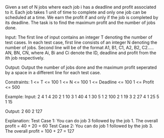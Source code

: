 Given a set of N jobs where each job i has a deadline and profit associated to it. Each job takes 1 unit of time to complete and only one job can be scheduled at a time. We earn the profit if and only if the job is completed by its deadline. The task is to find the maximum profit and the number of jobs done.

Input:
The first line of input contains an integer T denoting the number of test cases. In each test case, first line consists of an integer N denoting the number of jobs. Second line will be of the format A1, B1, C1, A2, B2, C2..... AN, BN, CN, where Ai, Bi and Ci denote the ID, deadline and profit from the ith job respectively.

Output:
Output the number of jobs done and the maximum profit seperated by a space in a different line for each test case.

Constraints:
1 <= T <= 100
1 <= N <= 100
1 <= Deadline <= 100
1 <= Profit <= 500

Example:
Input:
2
4
1 4 20 2 1 10 3 1 40 4 1 30
5
1 2 100 2 1 19 3 2 27 4 1 25 5 1 15

Output:
2 60
2 127

Explanation:
Test Case 1: You can do job 3 followed by the job 1. The overall profit = 40 + 20 = 60
Test Case 2: You can do job 1 followed by the job 3. The overall profit = 100 + 27 = 127

